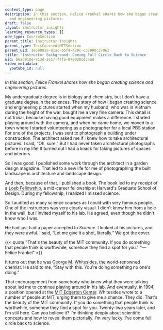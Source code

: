 ```yaml
---
content_type: page
description: In this section, Felice Frankel shares how she began creating science
  and engineering pictures.
draft: false
layout: instructor_insights
learning_resource_types: []
ocw_type: CourseSection
parent_title: Instructor Insights
parent_type: ThisCourseAtMITSection
parent_uid: 3e5908a6-91ac-b5f9-439c-c37900c37063
title: 'Instructor Background: Coming Full Circle Back to Science'
uid: b6ad918e-913d-2617-f4fa-97e028cd36ad
video_metadata:
  youtube_id: null
---
```

_In this section, Felice Frankel shares how she began creating science and engineering pictures._

My undergraduate degree is in biology and chemistry, but I don’t have a graduate degree in the sciences. The story of how I began creating science and engineering pictures started when my husband, who was in Vietnam during the height of the war, bought me a very fine camera. This detail is not trivial, because having good equipment makes a difference. I started playing around with the camera, and when he came home, we moved to a town where I started volunteering as a photographer for a local PBS station. For one of the projects, I was sent to photograph a building under construction. The architect asked me if I knew how to take architectural pictures. I said, “Oh, sure.” But I had never taken architectural photographs before in my life! It turned out I had a knack for taking pictures of spaces and interiors.

So I was good. I published some work through the architect in a garden design magazine. That led to a new life for me of photographing the built landscape in architecture and landscape design.

And then, because of that, I published a book. The book led to my receipt of a [Loeb Fellowship](http://www.gsd.harvard.edu/loeb-fellowship/), a mid-career fellowship at Harvard's Graduate School of Design. During my fellowship, I realized I missed science.

So I audited as many science courses as I could with very famous people. One of the instructors was very clearly visual. I didn't know him from a hole in the wall, but I invited myself to his lab. He agreed, even though he didn't know who I was.

He had just had a paper accepted to _Science_. I looked at his pictures, and they were awful. I said, “Let me give it a shot, literally.” We got the cover.

{{< quote "That's the beauty of the MIT community. If you do something that people think is worthwhile, somehow they find a spot for you." "— Felice Frankel" >}}

It turns out that he was [George M. Whitesides](https://chemistry.harvard.edu/people/george-whitesides), the world-renowned chemist. He said to me, “Stay with this. You're doing something no one's doing.”

That encouragement from somebody who knew what they were talking about led me to continue playing around in his lab. And eventually, in 1994, a position opened at the [MIT Edgerton Center](https://edgerton.mit.edu/). Whitesides wrote to a number of people at MIT, urging them to give me a chance. They did. That's the beauty of the MIT community. If you do something that people think is worthwhile, somehow they find a spot for you. Twenty-two years later, and I’m still here. Can you believe it? I’m thinking deeply about scientific concepts and how to reveal them pictorially. I’m very lucky. I've come full circle back to science.